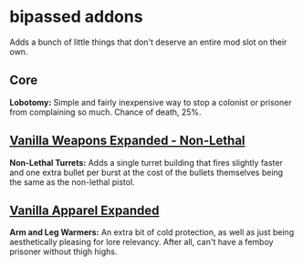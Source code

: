# bipassed addons
 Adds a bunch of little things that don't deserve an entire mod slot on their own.

## Core
**Lobotomy:** Simple and fairly inexpensive way to stop a colonist or prisoner from complaining so much. Chance of death, 25%.

 ## [Vanilla Weapons Expanded - Non-Lethal](https://steamcommunity.com/sharedfiles/filedetails/?id=2454918354)
 
 **Non-Lethal Turrets:** Adds a single turret building that fires slightly faster and one extra bullet per burst at the cost of the bullets themselves being the same as the non-lethal pistol.
 ## [Vanilla Apparel Expanded](https://steamcommunity.com/sharedfiles/filedetails/?id=1814987817)
 
 **Arm and Leg Warmers:** An extra bit of cold protection, as well as just being aesthetically pleasing for lore relevancy. After all, can't have a femboy prisoner without thigh highs.
